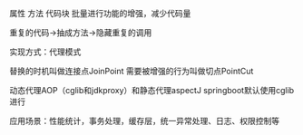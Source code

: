 属性 方法 代码块 批量进行功能的增强，减少代码量

重复的代码->抽成方法->隐藏重复的调用


实现方式：代理模式


替换的时机叫做连接点JoinPoint
需要被增强的行为叫做切点PointCut


动态代理AOP（cglib和jdkproxy）和静态代理aspectJ
springboot默认使用cglib进行

应用场景：性能统计，事务处理，缓存层，统一异常处理、日志、权限控制等
